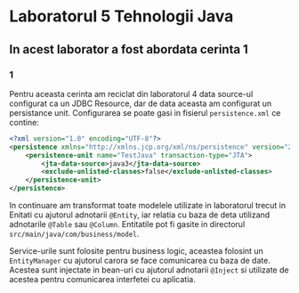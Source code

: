 # Laboratorul 5 Tehnologii Java

## In acest laborator a fost abordata cerinta 1

### 1

Pentru aceasta cerinta am reciclat din laboratorul 4 data source-ul configurat ca un JDBC Resource, dar de data aceasta am configurat un persistance unit. Configurarea se poate gasi in fisierul `persistence.xml` ce contine:

```xml
<?xml version="1.0" encoding="UTF-8"?>
<persistence xmlns="http://xmlns.jcp.org/xml/ns/persistence" version="2.2">
    <persistence-unit name="TestJava" transaction-type="JTA">
        <jta-data-source>java3</jta-data-source>
        <exclude-unlisted-classes>false</exclude-unlisted-classes>
    </persistence-unit>
</persistence>
```

In continuare am transformat toate modelele utilizate in laboratorul trecut in Enitati cu ajutorul adnotarii `@Entity`, iar relatia cu baza de deta utilizand adnotarile `@Table` sau `@Column`. Entitatile pot fi gasite in directorul `src/main/java/com/business/model`.

Service-urile sunt folosite pentru business logic, aceastea folosint un `EntityManager` cu ajutorul carora se face comunicarea cu baza de date. Acestea sunt injectate in bean-uri cu ajutorul adnotarii `@Inject` si utilizate de acestea pentru comunicarea interfetei cu aplicatia.

